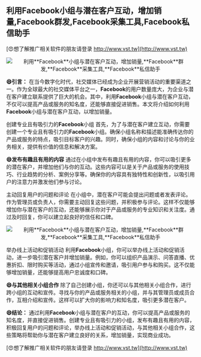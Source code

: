 ## **利用**Facebook**小组与潜在客户互动，增加销量,**Facebook**群发,**Facebook**采集工具,**Facebook**私信助手**

[😍想了解推广相关软件的朋友请登录 http://www.vst.tw](http://www.vst.tw)

 <center><img src="https://vst.tw/MP4/tuiguang/png/3.png" alt="利用**Facebook**小组与潜在客户互动，增加销量,**Facebook**群发,**Facebook**采集工具,**Facebook**私信助手"></center>

**😄引言：**
在当今数字化时代，社交媒体已经成为企业开展营销活动的重要渠道之一。作为全球最大的社交媒体平台之一，**Facebook**的用户数量庞大，为企业与潜在客户建立联系提供了巨大的机会。其中，利用**Facebook**小组与潜在客户互动，不仅可以提高产品或服务的知名度，还能够直接促进销售。本文将介绍如何利用**Facebook**小组与潜在客户互动，以增加销量。

创建专业且有吸引力的**Facebook**小组
首先，为了与潜在客户建立互动，你需要创建一个专业且有吸引力的**Facebook**小组。确保小组名称和描述能准确传达你的产品或服务的特点，吸引目标客户的兴趣。同时，确保小组的内容和讨论与你的业务相关，提供有价值的信息和解决方案。

**😄发布有趣且有用的内容**
通过在小组中发布有趣且有用的内容，你可以吸引更多的潜在客户，并增加他们与你的互动。这些内容可以是关于产品或服务的使用技巧、行业趋势的分析、案例分享等。确保你的内容具有独特性和创新性，以吸引用户的注意力并激发他们参与讨论。

主动回复用户的问题和评论
在小组中，潜在客户可能会提出问题或者发表评论。作为管理员或负责人，你需要主动回复这些问题，并积极参与评论。这样不仅能够增加你与潜在客户的互动，还能够展示你对于产品或服务的专业知识和关注度。通过及时回复，你可以建立起良好的信任和口碑。

 <center><img src="https://vst.tw/MP4/tuiguang/png/8.png" alt="利用**Facebook**小组与潜在客户互动，增加销量,**Facebook**群发,**Facebook**采集工具,**Facebook**私信助手"></center>

举办线上活动和促销活动
利用**Facebook**小组，你可以举办线上活动和促销活动，进一步吸引潜在客户并增加销量。例如，你可以组织产品演示、问答直播、优惠折扣、限时购买等活动，通过小组宣传和邀请，吸引用户参与和购买。这不仅能够增加销量，还能够提高用户忠诚度和口碑。

**😄与其他相关小组合作**
除了自己创建小组，你还可以与其他相关小组合作，进行跨小组的互动和宣传。寻找与你的产品或服务相关的小组，并与其管理员或成员合作，互相介绍和宣传。这样可以扩大你的影响力和知名度，吸引更多潜在客户。

**😄结论：**
通过利用**Facebook**小组与潜在客户的互动，你可以提高产品或服务的知名度，并直接促进销售。创建专业且有吸引力的小组，发布有趣且有用的内容，积极回复用户的问题和评论，举办线上活动和促销活动，与其他相关小组合作，这些策略将帮助你与潜在客户建立良好的关系，增加销量，实现商业成功。

[😍想了解推广相关软件的朋友请登录 http://www.vst.tw](http://www.vst.tw)



